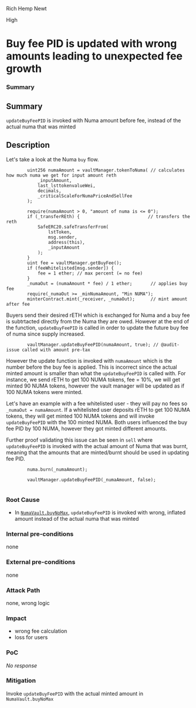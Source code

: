 Rich Hemp Newt

High

# Buy fee PID is updated with wrong amounts leading to unexpected fee growth

### Summary

## Summary
`updateBuyFeePID` is invoked with Numa amount before fee, instead of the actual numa that was minted
## Description
Let's take a look at the Numa `buy` flow.
```solidity
        uint256 numaAmount = vaultManager.tokenToNuma( // calculates how much numa we get for input amount reth
            _inputAmount,
            last_lsttokenvalueWei,
            decimals,
            _criticalScaleForNumaPriceAndSellFee
        );

        require(numaAmount > 0, "amount of numa is <= 0");
        if (_transferREth) {                          // transfers the reth
            SafeERC20.safeTransferFrom(
                lstToken,
                msg.sender,
                address(this),
                _inputAmount
            );
        }
        uint fee = vaultManager.getBuyFee();
        if (feeWhitelisted[msg.sender]) {
            fee = 1 ether; // max percent (= no fee)
        }
        _numaOut = (numaAmount * fee) / 1 ether;       // applies buy fee
        require(_numaOut >= _minNumaAmount, "Min NUMA");
        minterContract.mint(_receiver, _numaOut);      // mint amount after fee
```
Buyers send their desired rETH which is exchanged for Numa and a buy fee is subtrtacted directly from the Numa they are owed. However at the end of the function, `updateBuyFeePID` is called in order to update the future buy fee of numa since supply increased.

```solidity
        vaultManager.updateBuyFeePID(numaAmount, true); // @audit-issue called with amount pre-tax
```

However the update function is invoked with `numaAmount` which is the number before the buy fee is applied. This is incorrect since the actual minted amount is smaller than what the `updateBuyFeePID` is called with. For instance, we send rETH to get 100 NUMA tokens, fee = 10%, we will get minted 90 NUMA tokens, however the vault manager will be updated as if 100 NUMA tokens were minted. 

Let's have an example with a fee whitelisted user - they will pay no fees so `_numaOut = numaAmount`. If a whitelisted user deposits rETH to get 100 NUMA tokens, they will get minted 100 NUMA tokens and will invoke `updateBuyFeePID` with the 100 minted NUMA. Both users influenced the buy fee PID by 100 NUMA, however they got minted different amounts.

Further proof validating this issue can be seen in `sell` where `updateBuyFeePID` is invoked with the actual amount of Numa that was burnt, meaning that the amounts that are minted/burnt should be used in updating fee PID.
```solidity
        numa.burn(_numaAmount);
        
        vaultManager.updateBuyFeePID(_numaAmount, false);
    
```

### Root Cause

- In [`NumaVault.buyNoMax`](https://github.com/sherlock-audit/2024-12-numa-audit/blob/ae1d7781efb4cb2c3a40c642887ddadeecabb97d/Numa/contracts/NumaProtocol/NumaVault.sol#L527), `updateBuyFeePID` is invoked with wrong, inflated amount instead of the actual numa that was minted

### Internal pre-conditions

none

### External pre-conditions

none

### Attack Path

none, wrong logic

### Impact

- wrong fee calculation
- loss for users

### PoC

_No response_

### Mitigation

Invoke `updateBuyFeePID` with the actual minted amount in `NumaVault.buyNoMax`